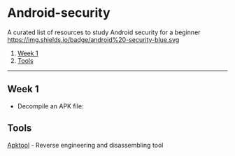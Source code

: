 # Android-security
A curated list of resources to study Android security for a beginner
https://img.shields.io/badge/android%20-security-blue.svg

1. [Week 1](#week1)
2. [Tools](#tools)

---
## <a name="week1"></a>Week 1
* Decompile an APK file: 


## <a name="tools"></a>Tools
[Apktool](https://ibotpeaches.github.io/Apktool/) - Reverse engineering and disassembling tool